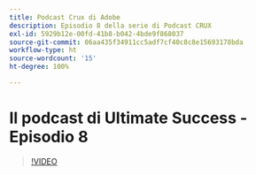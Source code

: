 ```yaml
---
title: Podcast Crux di Adobe
description: Episodio 8 della serie di Podcast CRUX
exl-id: 5929b12e-00fd-41b8-b042-4bde9f868037
source-git-commit: 06aa435f34911cc5adf7cf40c8c8e15693178bda
workflow-type: ht
source-wordcount: '15'
ht-degree: 100%

---
```


# Il podcast di Ultimate Success - Episodio 8

>[!VIDEO](https://video.tv.adobe.com/v/3453793?quality=12learn=on&captions=ita)
